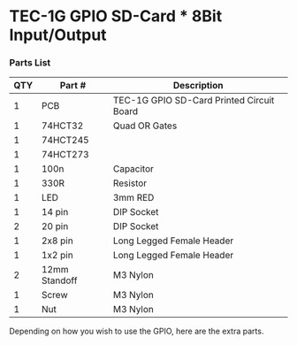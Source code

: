 # TEC-1G GPIO SD-Card * 8Bit Input/Output
### Parts List

| QTY | Part # | Description |
|---|---|---|
| 1 | PCB | TEC-1G GPIO SD-Card Printed Circuit Board |
| 1 | 74HCT32 | Quad OR Gates |
| 1 | 74HCT245 |  |
| 1 | 74HCT273 |  |
| 1 | 100n | Capacitor |
| 1 | 330R | Resistor |
| 1 | LED | 3mm RED |
| 1 | 14 pin | DIP Socket |
| 2 | 20 pin | DIP Socket |
| 1 | 2x8 pin | Long Legged Female Header |
| 1 | 1x2 pin | Long Legged Female Header |
| 2 | 12mm Standoff | M3 Nylon |
| 1 | Screw | M3 Nylon |
| 1 | Nut | M3 Nylon |

Depending on how you wish to use the GPIO, here are the extra parts.
